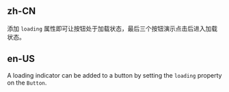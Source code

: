 ## zh-CN

添加 `loading` 属性即可让按钮处于加载状态，最后三个按钮演示点击后进入加载状态。

## en-US

A loading indicator can be added to a button by setting the `loading` property on the `Button`.
